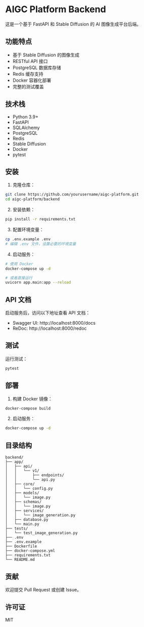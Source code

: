 # AIGC Platform Backend

这是一个基于 FastAPI 和 Stable Diffusion 的 AI 图像生成平台后端。

## 功能特点

- 基于 Stable Diffusion 的图像生成
- RESTful API 接口
- PostgreSQL 数据库存储
- Redis 缓存支持
- Docker 容器化部署
- 完整的测试覆盖

## 技术栈

- Python 3.9+
- FastAPI
- SQLAlchemy
- PostgreSQL
- Redis
- Stable Diffusion
- Docker
- pytest

## 安装

1. 克隆仓库：
```bash
git clone https://github.com/yourusername/aigc-platform.git
cd aigc-platform/backend
```

2. 安装依赖：
```bash
pip install -r requirements.txt
```

3. 配置环境变量：
```bash
cp .env.example .env
# 编辑 .env 文件，设置必要的环境变量
```

4. 启动服务：
```bash
# 使用 Docker
docker-compose up -d

# 或者直接运行
uvicorn app.main:app --reload
```

## API 文档

启动服务后，访问以下地址查看 API 文档：

- Swagger UI: http://localhost:8000/docs
- ReDoc: http://localhost:8000/redoc

## 测试

运行测试：
```bash
pytest
```

## 部署

1. 构建 Docker 镜像：
```bash
docker-compose build
```

2. 启动服务：
```bash
docker-compose up -d
```

## 目录结构

```
backend/
├── app/
│   ├── api/
│   │   └── v1/
│   │       ├── endpoints/
│   │       └── api.py
│   ├── core/
│   │   └── config.py
│   ├── models/
│   │   └── image.py
│   ├── schemas/
│   │   └── image.py
│   ├── services/
│   │   └── image_generation.py
│   ├── database.py
│   └── main.py
├── tests/
│   └── test_image_generation.py
├── .env
├── .env.example
├── Dockerfile
├── docker-compose.yml
├── requirements.txt
└── README.md
```

## 贡献

欢迎提交 Pull Request 或创建 Issue。

## 许可证

MIT 